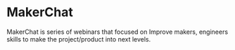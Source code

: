 # MakerChat 

MakerChat is series of webinars that focused on Improve makers, engineers skills to make the project/product into next levels. 

